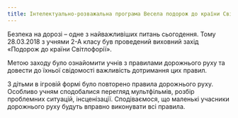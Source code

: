 ```yaml
---
title: Інтелектуально-розважальна програма Весела подорож до країни Світлофорії»
---
```


Безпека на дорозі – одне з найважливіших питань сьогодення. Тому 28.03.2018 з учнями 2-А класу був проведений виховний захід «Подорож до країни Світлофорії».

Метою заходу було ознайомити учнів з правилами дорожнього руху та довести до їхньої свідомості важливість дотримання цих правил.

З дітьми в ігровій формі було повторено правила дорожнього руху. Особливо учням сподобалися перегляд мультфільмів, розбір проблемних ситуацій, інсценізації. Сподіваємося, що маленькі учасники дорожнього руху будуть вправно виконувати всі правила.

<slideshow id="_/72157665173060217" />
